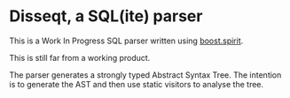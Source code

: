 Disseqt, a SQL(ite) parser
=====

This is a Work In Progress SQL parser written using [boost.spirit](www.boost.org/doc/libs/release/libs/spirit/doc/html/index.html).

This is still far from a working product.

The parser generates a strongly typed Abstract Syntax Tree. The intention is to generate the AST and then use static visitors
to analyse the tree.

 
